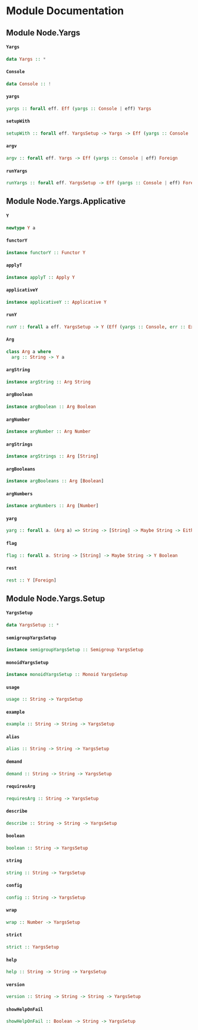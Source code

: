 # Module Documentation

## Module Node.Yargs

#### `Yargs`

``` purescript
data Yargs :: *
```


#### `Console`

``` purescript
data Console :: !
```


#### `yargs`

``` purescript
yargs :: forall eff. Eff (yargs :: Console | eff) Yargs
```


#### `setupWith`

``` purescript
setupWith :: forall eff. YargsSetup -> Yargs -> Eff (yargs :: Console | eff) Yargs
```


#### `argv`

``` purescript
argv :: forall eff. Yargs -> Eff (yargs :: Console | eff) Foreign
```


#### `runYargs`

``` purescript
runYargs :: forall eff. YargsSetup -> Eff (yargs :: Console | eff) Foreign
```



## Module Node.Yargs.Applicative

#### `Y`

``` purescript
newtype Y a
```


#### `functorY`

``` purescript
instance functorY :: Functor Y
```


#### `applyT`

``` purescript
instance applyT :: Apply Y
```


#### `applicativeY`

``` purescript
instance applicativeY :: Applicative Y
```


#### `runY`

``` purescript
runY :: forall a eff. YargsSetup -> Y (Eff (yargs :: Console, err :: Exception | eff) a) -> Eff (yargs :: Console, err :: Exception | eff) a
```


#### `Arg`

``` purescript
class Arg a where
  arg :: String -> Y a
```


#### `argString`

``` purescript
instance argString :: Arg String
```


#### `argBoolean`

``` purescript
instance argBoolean :: Arg Boolean
```


#### `argNumber`

``` purescript
instance argNumber :: Arg Number
```


#### `argStrings`

``` purescript
instance argStrings :: Arg [String]
```


#### `argBooleans`

``` purescript
instance argBooleans :: Arg [Boolean]
```


#### `argNumbers`

``` purescript
instance argNumbers :: Arg [Number]
```


#### `yarg`

``` purescript
yarg :: forall a. (Arg a) => String -> [String] -> Maybe String -> Either a String -> Boolean -> Y a
```


#### `flag`

``` purescript
flag :: forall a. String -> [String] -> Maybe String -> Y Boolean
```


#### `rest`

``` purescript
rest :: Y [Foreign]
```



## Module Node.Yargs.Setup

#### `YargsSetup`

``` purescript
data YargsSetup :: *
```


#### `semigroupYargsSetup`

``` purescript
instance semigroupYargsSetup :: Semigroup YargsSetup
```


#### `monoidYargsSetup`

``` purescript
instance monoidYargsSetup :: Monoid YargsSetup
```


#### `usage`

``` purescript
usage :: String -> YargsSetup
```


#### `example`

``` purescript
example :: String -> String -> YargsSetup
```


#### `alias`

``` purescript
alias :: String -> String -> YargsSetup
```


#### `demand`

``` purescript
demand :: String -> String -> YargsSetup
```


#### `requiresArg`

``` purescript
requiresArg :: String -> YargsSetup
```


#### `describe`

``` purescript
describe :: String -> String -> YargsSetup
```


#### `boolean`

``` purescript
boolean :: String -> YargsSetup
```


#### `string`

``` purescript
string :: String -> YargsSetup
```


#### `config`

``` purescript
config :: String -> YargsSetup
```


#### `wrap`

``` purescript
wrap :: Number -> YargsSetup
```


#### `strict`

``` purescript
strict :: YargsSetup
```


#### `help`

``` purescript
help :: String -> String -> YargsSetup
```


#### `version`

``` purescript
version :: String -> String -> String -> YargsSetup
```


#### `showHelpOnFail`

``` purescript
showHelpOnFail :: Boolean -> String -> YargsSetup
```